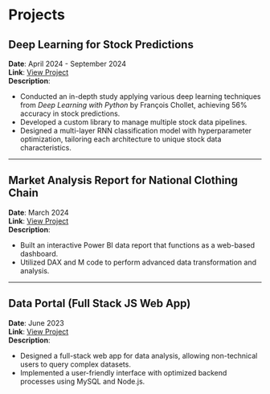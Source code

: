 # Projects

## Deep Learning for Stock Predictions
**Date**: April 2024 - September 2024  
**Link**: [View Project](#)  
**Description**:  
- Conducted an in-depth study applying various deep learning techniques from *Deep Learning with Python* by François Chollet, achieving 56% accuracy in stock predictions.
- Developed a custom library to manage multiple stock data pipelines.
- Designed a multi-layer RNN classification model with hyperparameter optimization, tailoring each architecture to unique stock data characteristics.

---

## Market Analysis Report for National Clothing Chain
**Date**: March 2024  
**Link**: [View Project](#)  
**Description**:  
- Built an interactive Power BI data report that functions as a web-based dashboard.
- Utilized DAX and M code to perform advanced data transformation and analysis.

---

## Data Portal (Full Stack JS Web App)
**Date**: June 2023  
**Link**: [View Project](#)  
**Description**:  
- Designed a full-stack web app for data analysis, allowing non-technical users to query complex datasets.
- Implemented a user-friendly interface with optimized backend processes using MySQL and Node.js.
